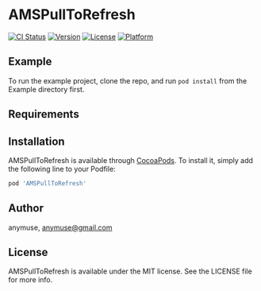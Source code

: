 # AMSPullToRefresh

[![CI Status](http://img.shields.io/travis/anymuse/AMSPullToRefresh.svg?style=flat)](https://travis-ci.org/anymuse/AMSPullToRefresh)
[![Version](https://img.shields.io/cocoapods/v/AMSPullToRefresh.svg?style=flat)](http://cocoapods.org/pods/AMSPullToRefresh)
[![License](https://img.shields.io/cocoapods/l/AMSPullToRefresh.svg?style=flat)](http://cocoapods.org/pods/AMSPullToRefresh)
[![Platform](https://img.shields.io/cocoapods/p/AMSPullToRefresh.svg?style=flat)](http://cocoapods.org/pods/AMSPullToRefresh)

## Example

To run the example project, clone the repo, and run `pod install` from the Example directory first.

## Requirements

## Installation

AMSPullToRefresh is available through [CocoaPods](http://cocoapods.org). To install
it, simply add the following line to your Podfile:

```ruby
pod 'AMSPullToRefresh'
```

## Author

anymuse, anymuse@gmail.com

## License

AMSPullToRefresh is available under the MIT license. See the LICENSE file for more info.
